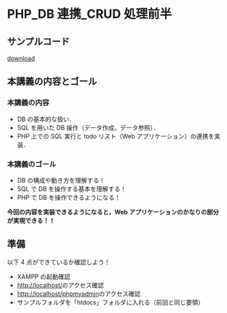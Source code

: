 # PHP_DB 連携\_CRUD 処理前半

## サンプルコード

[download](../../samples/07_php02_sample.zip)

## 本講義の内容とゴール

### 本講義の内容

- DB の基本的な扱い．
- SQL を用いた DB 操作（データ作成，データ参照）．
- PHP 上での SQL 実行と todo リスト（Web アプリケーション）の連携を実装．

### 本講義のゴール

- DB の構成や動き方を理解する！
- SQL で DB を操作する基本を理解する！
- PHP で DB を操作できるようになる！

**今回の内容を実装できるようになると，Web アプリケーションのかなりの部分が実現できる！！**

## 準備

以下 4 点ができているか確認しよう！

- XAMPP の起動確認
- [http://localhost/](http://localhost/)のアクセス確認
- [http://localhost/phpmyadmin](http://localhost/phpmyadmin)のアクセス確認
- サンプルフォルダを「htdocs」フォルダに入れる（前回と同じ要領）
